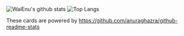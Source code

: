 ![WaiEnu's github stats](https://github-readme-stats.vercel.app/api?username=WaiEnu&count_private=true&show_icons=true&theme=radical)
![Top Langs](https://github-readme-stats.vercel.app/api/top-langs/?username=WaiEnu&theme=radical)

These cards are powered by https://github.com/anuraghazra/github-readme-stats
